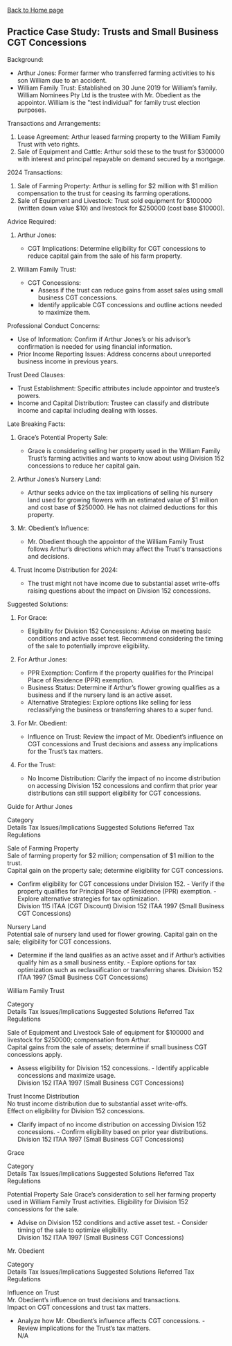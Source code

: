 [Back to Home page](https://anh.contact)

## Practice Case Study: Trusts and Small Business CGT Concessions

Background:
- Arthur Jones: Former farmer who transferred farming activities to his son William due to an accident.
- William Family Trust: Established on 30 June 2019 for William’s family. William Nominees Pty Ltd is the trustee with Mr. Obedient as the appointor. William is the "test individual" for family trust election purposes.

Transactions and Arrangements:
1. Lease Agreement: Arthur leased farming property to the William Family Trust with veto rights.
2. Sale of Equipment and Cattle: Arthur sold these to the trust for $300000 with interest and principal repayable on demand secured by a mortgage.

2024 Transactions:
1. Sale of Farming Property: Arthur is selling for $2 million with $1 million compensation to the trust for ceasing its farming operations.
2. Sale of Equipment and Livestock: Trust sold equipment for $100000 (written down value $10) and livestock for $250000 (cost base $10000).

Advice Required:
1. Arthur Jones:
   - CGT Implications: Determine eligibility for CGT concessions to reduce capital gain from the sale of his farm property.

2. William Family Trust:
   - CGT Concessions:
     - Assess if the trust can reduce gains from asset sales using small business CGT concessions.
     - Identify applicable CGT concessions and outline actions needed to maximize them.

Professional Conduct Concerns:
- Use of Information: Confirm if Arthur Jones’s or his advisor’s confirmation is needed for using financial information.
- Prior Income Reporting Issues: Address concerns about unreported business income in previous years.

Trust Deed Clauses:
- Trust Establishment: Specific attributes include appointor and trustee’s powers.
- Income and Capital Distribution: Trustee can classify and distribute income and capital including dealing with losses.

Late Breaking Facts:
1. Grace’s Potential Property Sale:
   - Grace is considering selling her property used in the William Family Trust’s farming activities and wants to know about using Division 152 concessions to reduce her capital gain.

2. Arthur Jones’s Nursery Land:
   - Arthur seeks advice on the tax implications of selling his nursery land used for growing flowers with an estimated value of $1 million and cost base of $250000. He has not claimed deductions for this property.

3. Mr. Obedient’s Influence:
   - Mr. Obedient though the appointor of the William Family Trust follows Arthur’s directions which may affect the Trust's transactions and decisions.

4. Trust Income Distribution for 2024:
   - The trust might not have income due to substantial asset write-offs raising questions about the impact on Division 152 concessions.

Suggested Solutions:

1. For Grace:
   - Eligibility for Division 152 Concessions: Advise on meeting basic conditions and active asset test. Recommend considering the timing of the sale to potentially improve eligibility.

2. For Arthur Jones:
   - PPR Exemption: Confirm if the property qualifies for the Principal Place of Residence (PPR) exemption.
   - Business Status: Determine if Arthur’s flower growing qualifies as a business and if the nursery land is an active asset.
   - Alternative Strategies: Explore options like selling for less reclassifying the business or transferring shares to a super fund.

3. For Mr. Obedient:
   - Influence on Trust: Review the impact of Mr. Obedient’s influence on CGT concessions and Trust decisions and assess any implications for the Trust’s tax matters.

4. For the Trust:
   - No Income Distribution: Clarify the impact of no income distribution on accessing Division 152 concessions and confirm that prior year distributions can still support eligibility for CGT concessions.

Guide for Arthur Jones
	
Category	
Details	
Tax Issues/Implications	
Suggested Solutions	
Referred Tax Regulations
	
Sale of Farming Property	
Sale of farming property for $2 million; compensation of $1 million to the trust.	
Capital gain on the property sale; determine eligibility for CGT concessions.	
- Confirm eligibility for CGT concessions under Division 152. - Verify if the property qualifies for Principal Place of Residence (PPR) exemption. - Explore alternative strategies for tax optimization.	
Division 115 ITAA (CGT Discount) Division 152 ITAA 1997 (Small Business CGT Concessions)
	
Nursery Land	
Potential sale of nursery land used for flower growing.	
Capital gain on the sale; eligibility for CGT concessions.	
- Determine if the land qualifies as an active asset and if Arthur’s activities qualify him as a small business entity. - Explore options for tax optimization such as reclassification or transferring shares.	
Division 152 ITAA 1997 (Small Business CGT Concessions)

William Family Trust
	
Category	
Details	
Tax Issues/Implications	
Suggested Solutions	
Referred Tax Regulations
	
Sale of Equipment and Livestock	
Sale of equipment for $100000 and livestock for $250000; compensation from Arthur.	
Capital gains from the sale of assets; determine if small business CGT concessions apply.	
- Assess eligibility for Division 152 concessions. - Identify applicable concessions and maximize usage.	
Division 152 ITAA 1997 (Small Business CGT Concessions)
	
Trust Income Distribution	
No trust income distribution due to substantial asset write-offs.	
Effect on eligibility for Division 152 concessions.	
- Clarify impact of no income distribution on accessing Division 152 concessions. - Confirm eligibility based on prior year distributions.	
Division 152 ITAA 1997 (Small Business CGT Concessions)

Grace
	
Category	
Details	
Tax Issues/Implications	
Suggested Solutions	
Referred Tax Regulations
	
Potential Property Sale	
Grace’s consideration to sell her farming property used in William Family Trust activities.	
Eligibility for Division 152 concessions for the sale.	
- Advise on Division 152 conditions and active asset test. - Consider timing of the sale to optimize eligibility.	
Division 152 ITAA 1997 (Small Business CGT Concessions)

Mr. Obedient
	
Category	
Details	
Tax Issues/Implications	
Suggested Solutions	
Referred Tax Regulations
	
Influence on Trust	
Mr. Obedient’s influence on trust decisions and transactions.	
Impact on CGT concessions and trust tax matters.	
- Analyze how Mr. Obedient’s influence affects CGT concessions. - Review implications for the Trust’s tax matters.	
N/A
